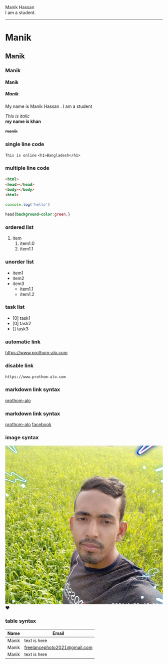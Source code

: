 <!--Markdown tutorial-->
Manik Hassan   
I am a student.
___

# Manik 
## Manik
### Manik
#### Manik
##### Manik

<p>My name is Manik Hassan . I am a student </p> 

_This is italic_   
__my name  is  khan__  <br/>

~~manik~~ 

### single line code

`This is online`  `<h1>Bangladesh</h1>`


### multiple line code
```html
<html>
<head></head>
<body></body>
<html>

```
```javascript
console.log('hello')

```
```CSS
head{background-color:green;}

```

### ordered list
1. item
   1. item1.0
   2. item1.1  

### unorder list
- item1  
- item2  
- item3
  - item1.1
  - item1.2
### task list
- [0] task1
- [0] task2
- [] task3
### automatic link
https://www.prothom-alo.com
### disable link
`https://www.prothom-alo.com`
### markdown link syntax
[prothom-alo](https://www.prothom-alo.com)

### markdown link syntax
[prothom-alo](websitelink)
[facebook](facebooklink)

### image syntax
![profile](./images/mn.jpg)  
❤️  
 
 ### table syntax
 |Name|Email|  
 |----|------|  
 |Manik|text is here|  
 |Manik|freelancephoto2021@gmail.com| 
|Manik |text is here| 


<!-- all link is here -->
[websitelink]:https://www.prothom-alo.com
[facebooklink]:https://www.prothom-alo.com


